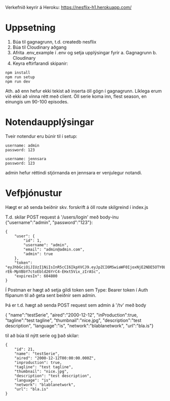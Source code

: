 Verkefnið keyrir á Heroku: https://nesflix-h1.herokuapp.com/

# Uppsetning

1. Búa til gagnagrunn, t.d. createdb nesflix
2. Búa til Cloudinary aðgang
3. Afrita .env_example í .env og setja upplýsingar fyrir a. Gagnagrunn b. Cloudinary
4. Keyra eftirfarandi skipanir:

```
npm install
npm run setup
npm run dev
```
Ath. að enn hefur ekki tekist að inserta öll gögn í gagnagrunn. Líklega erum við ekki að vinna rétt með client. Öll serie koma inn, flest season, en einungis um 90-100 episodes.

# Notendaupplýsingar

Tveir notendur eru búnir til í setup:

```
username: admin
password: 123

username: jennsara
password: 123
```
admin hefur réttindi stjórnanda en jennsara er venjulegur notandi.

# Vefþjónustur

Hægt er að senda beiðnir skv. forskrift á öll route skilgreind í index.js

T.d. skilar POST request á '/users/login' með body-inu {"username":"admin", "password":"123"}:
```
{
    "user": {
        "id": 1,
        "username": "admin",
        "email": "admin@admin.com",
        "admin": true
    },
    "token": "eyJhbGciOiJIUzI1NiIsInR5cCI6IkpXVCJ9.eyJpZCI6MSwiaWF0IjoxNjE2NDE5OTY0LCJleHAiOjE2MTcwMjQ3NjR9.me-rE6-MpVBbY7ctoEbld26YrC4-EHxt5Vix_zIrASc",
    "expiresIn": 604800
}
```
Í Postman er hægt að setja gildi token sem Type: Bearer token í Auth flipanum til að geta sent beiðnir sem admin.

Þá er t.d. hægt að senda POST request sem admin á '/tv' með body 

{ "name":"testSerie", "aired":"2000-12-12", "inProduction":true, "tagline":"test tagline", "thumbnail":"nice.jpg", "description":"test description", "language":"is", "network":"blablanetwork", "url":"bla.is"} 

til að búa til nýtt serie og það skilar:
```
{
    "id": 21,
    "name": "testSerie",
    "aired": "2000-12-12T00:00:00.000Z",
    "inproduction": true,
    "tagline": "test tagline",
    "thumbnail": "nice.jpg",
    "description": "test description",
    "language": "is",
    "network": "blablanetwork",
    "url": "bla.is"
}
```
